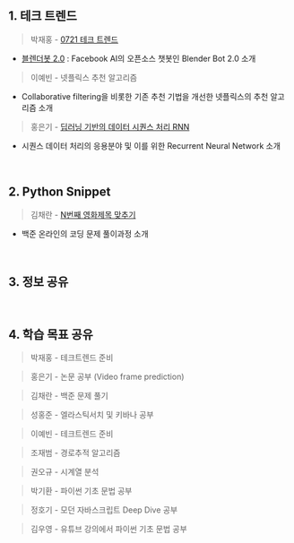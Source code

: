 ## 1. 테크 트렌드

> 박재홍 - [0721 테크 트렌드](https://docs.google.com/document/d/13gzqAOINhNtAMMlULd8JQidMWyDFkNGq97ubg9h5yTA/edit#heading=h.j5nekhyzdic1)
  - [블렌더봇 2.0](https://ai.facebook.com/blog/blender-bot-2-an-open-source-chatbot-that-builds-long-term-memory-and-searches-the-internet/) : Facebook AI의 오픈소스 챗봇인 Blender Bot 2.0 소개
> 이예빈 - 넷플릭스 추천 알고리즘
  - Collaborative filtering을 비롯한 기존 추천 기법을 개선한 넷플릭스의 추천 알고리즘 소개
> 홍은기 - [딥러닝 기반의 데이터 시퀀스 처리 RNN](https://docs.google.com/presentation/d/1WuvI6wLrymSKRHgkKse5MvvAvRWsTOtS/edit?usp=drive_web&ouid=113239723022933101104&rtpof=true)
  - 시퀀스 데이터 처리의 응용분야 및 이를 위한 Recurrent Neural Network 소개


&nbsp;



## 2. Python Snippet

> 김채란 - [N번째 영화제목 맞추기](https://www.acmicpc.net/problem/1436)
  - 백준 온라인의 코딩 문제 풀이과정 소개


&nbsp;



## 3. 정보 공유

> 

&nbsp;



## 4. 학습 목표 공유

> 박재홍 - 테크트렌드 준비

> 홍은기 - 논문 공부 (Video frame prediction)

> 김채란 - 백준 문제 풀기

> 성홍준 - 엘라스틱서치 및 키바나 공부

> 이예빈 - 테크트렌드 준비

> 조재범 - 경로추적 알고리즘

> 권오규 - 시계열 분석

> 박기환 - 파이썬 기초 문법 공부

> 정호기 - 모던 자바스크립트 Deep Dive 공부

> 김우영 - 유튜브 강의에서 파이썬 기초 문법 공부
